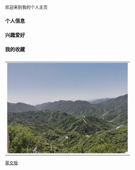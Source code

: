 欢迎来到我的个人主页

### 个人信息

### 兴趣爱好

### 我的收藏

<table border="0">
<table border="0">
  <tr>
    <td width="100%">
      <img src="/image/changcheng.jpg" width="100%">
    </td>
  </tr>
</table>

<a href="/index-en.html">英文版</a>
